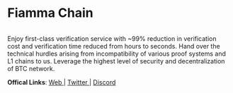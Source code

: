 # Fiamma Chain

<figure><img src="https://pbs.twimg.com/profile_banners/1794243983625129984/1719567318/1500x500" alt=""><figcaption></figcaption></figure>

Enjoy first-class verification service with \~99% reduction in verification cost and verification time reduced from hours to seconds. Hand over the technical hurdles arising from incompatibility of various proof systems and L1 chains to us. Leverage the highest level of security and decentralization of BTC network.

**Offical Links**: [Web ](https://fiammachain.io/)| [Twitter ](https://x.com/Fiamma\_Chain)| [Discord ](https://discord.gg/QGQtVqAS6C)
